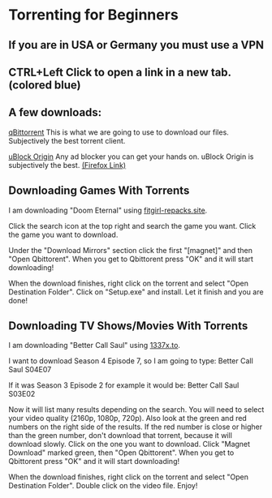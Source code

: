 # Torrenting for Beginners

## If you are in USA or Germany you must use a VPN
## CTRL+Left Click to open a link in a new tab. (colored blue)

## A few downloads: 
[qBittorrent](https://www.fosshub.com/qBittorrent.html) This is what we are going to use to download our files. Subjectively the best torrent client.

[uBlock Origin](https://chrome.google.com/webstore/detail/ublock-origin/cjpalhdlnbpafiamejdnhcphjbkeiagm?hl=en) Any ad blocker you can get your hands on. uBlock Origin is subjectively the best. [(Firefox Link)](https://addons.mozilla.org/en-US/firefox/addon/ublock-origin/)

## Downloading Games With Torrents
I am downloading "Doom Eternal" using [fitgirl-repacks.site](https://fitgirl-repacks.site/). 

Click the search icon at the top right and search the game you want. Click the game you want to download. 

Under the "Download Mirrors" section click the first "[magnet]" and then "Open Qbittorent". When you get to Qbittorent press "OK" and it will start downloading!

When the download finishes, right click on the torrent and select "Open Destination Folder". Click on "Setup.exe" and install. Let it finish and you are done!

## Downloading TV Shows/Movies With Torrents
I am downloading "Better Call Saul" using [1337x.to](https://1337x.to). 

I want to download Season 4 Episode 7, so I am going to type: Better Call Saul S04E07

If it was Season 3 Episode 2 for example it would be: Better Call Saul S03E02

Now it will list many results depending on the search. You will need to select your video quality (2160p, 1080p, 720p). Also look at the green and red numbers on the right side of the results. If the red number is close or higher than the green number, don't download that torrent, because it will download slowly. Click on the one you want to download. Click "Magnet Download" marked green, then "Open Qbittorent". When you get to Qbittorent press "OK" and it will start downloading!

When the download finishes, right click on the torrent and select "Open Destination Folder". Double click on the video file. Enjoy!
